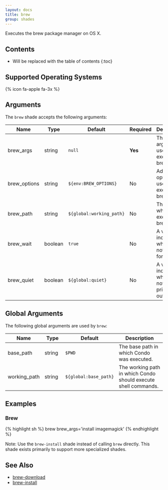 ```yaml
---
layout: docs
title: brew
group: shades
---
```


Executes the brew package manager on OS X.

## Contents

* Will be replaced with the table of contents
{:toc}

## Supported Operating Systems

{% icon fa-apple fa-3x %}

## Arguments

The `brew` shade accepts the following arguments:

<div class="table-responsive">
    <table class="table table-bordered table-striped">
    <thead>
        <tr>
            <th style="width:100px;">Name</th>
            <th style="width:50px;">Type</th>
            <th style="width:50px;">Default</th>
            <th style="width:25px;">Required</th>
            <th>Description</th>
        </tr>
    </thead>
    <tbody>
        <tr>
            <td>brew_args</td>
            <td>string</td>
            <td><code>null</code></td>
            <td><strong>Yes</strong></td>
            <td>The arguments used to execute brew.</td>
        </tr>
        <tr>
            <td>brew_options</td>
            <td>string</td>
            <td><code>${env:BREW_OPTIONS}</code></td>
            <td>No</td>
            <td>Additional options to use when executing brew.</td>
        </tr>
        <tr>
            <td>brew_path</td>
            <td>string</td>
            <td><code>${global:working_path}</code></td>
            <td>No</td>
            <td>The path in which to execute brew.</td>
        </tr>
        <tr>
            <td>brew_wait</td>
            <td>boolean</td>
            <td><code>true</code></td>
            <td>No</td>
            <td>A value indicating whether or not to wait for exit.</td>
        </tr>
        <tr>
            <td>brew_quiet</td>
            <td>boolean</td>
            <td><code>${global:quiet}</code></td>
            <td>No</td>
            <td>A value indicating whether or not to avoid printing output.</td>
        </tr>
    </tbody>
    </table>
</div>

## Global Arguments

The following global arguments are used by `brew`:

<div class="table-responsive">
    <table class="table table-bordered table-striped">
    <thead>
        <tr>
            <th style="width:100px;">Name</th>
            <th style="width:50px;">Type</th>
            <th style="width:50px;">Default</th>
            <th>Description</th>
        </tr>
    </thead>
    <tbody>
        <tr>
            <td>base_path</td>
            <td>string</td>
            <td><code>$PWD</code></td>
            <td>The base path in which Condo was executed.</td>
        </tr>
        <tr>
            <td>working_path</td>
            <td>string</td>
            <td><code>${global:base_path}</code></td>
            <td>The working path in which Condo should execute shell commands.</td>
        </tr>
    </tbody>
    </table>
</div>

## Examples

### Brew

{% highlight sh %}
brew brew_args='install imagemagick'
{% endhighlight %}

Note: Use the `brew-install` shade instead of calling `brew` directly. This shade exists primarily to support more specialized shades.

## See Also

* [brew-download]({{site.baseurl}}/shades/brew-download)
* [brew-install]({{site.baseurl}}/shades/brew-install)